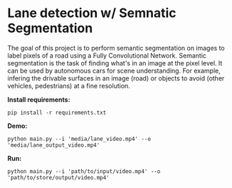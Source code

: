 # Lane detection w/ Semnatic Segmentation

The goal of this project is to perform semantic segmentation on images to label pixels of a road using a 
Fully Convolutional Network. Semantic segmentation is the task of finding what's in an image at the pixel level. 
It can be used by autonomous cars for scene understanding. For example, infering the drivable surfaces in an image 
(road) or objects to avoid (other vehicles, pedestrians) at a fine resolution.

**Install requirements:**

`pip install -r requirements.txt`

**Demo:**

`python main.py --i 'media/lane_video.mp4' --o 'media/lane_output_video.mp4'`

**Run:**

`python main.py --i 'path/to/input/video.mp4' --o 'path/to/store/output/video.mp4'`
